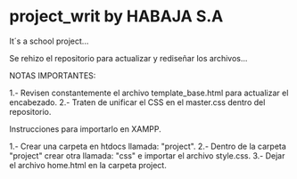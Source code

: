 # project_writ by HABAJA S.A
It´s a school project...

Se rehizo el repositorio para actualizar y rediseñar los archivos...

NOTAS IMPORTANTES: 

1.- Revisen constantemente el archivo template_base.html para actualizar el encabezado.
2.- Traten de unificar el CSS en el master.css dentro del repositorio.

Instrucciones para importarlo en XAMPP.

1.- Crear una carpeta en htdocs llamada: "project".
2.- Dentro de la carpeta "project" crear otra llamada: "css" e importar el archivo style.css.
3.- Dejar el archivo home.html en la carpeta project.
